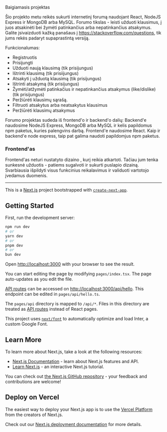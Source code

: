 Baigiamasis projektas

Šio projekto metu reikės sukurti internetinį forumą naudojant React, NodeJS Express ir MongoDB arba MySQL. Forumo tikslas - leisti užduoti klausimus, į juos atsakinėti bei žymėti patinkančius arba nepatinkančius atsakymus. Galite įsivaizduoti kažką panašaus į https://stackoverflow.com/questions, tik jums rekės padaryt supaprastintą versiją.

Funkcionalumas:
- Registruotis
- Prisijungti
- Užduoti naują klausimą (tik prisijungus)
- Ištrinti klausimą (tik prisiijungus)
- Atsakyti į užduotą klausimą (tik prisijungus)
- Ištrinti atsakymą (tik prisijungus)
- Žymėti/atžymėti patinkačius ir nepatinkančius atsakymus (like/dislike) (tik prisijungus) 
- Peržiūrėti klausimų sąrašą.
- Filtruoti atsakytus arba neatsakytus klausimus
- Peržiūrėti klausimų atsakymus

Forumo projektas sudeda iš frontend'o ir backend'o dalių:
Backend'e naudosime NodeJS Express, MongoDB arba MySQL ir kelis papildomus npm paketus, kuries palengvins darbą.
Frontend'e naudosime React. Kaip ir backend'e node express, taip pat galima naudoti papildomjus npm paketus.

### Frontend'as

Frontend'as neturi nustatyto dizaino , kurį reikia atkartoti. Tačiau jum tenka sunkesnė užduotis - patiems sugalvoti ir sukurti puslapio dizainą. Svarbiausia išpildyti visus funkcinius reikalavimus ir validuoti vartotojo įvedamus duomenis.

***

This is a [Next.js](https://nextjs.org/) project bootstrapped with [`create-next-app`](https://github.com/vercel/next.js/tree/canary/packages/create-next-app).

## Getting Started

First, run the development server:

```bash
npm run dev
# or
yarn dev
# or
pnpm dev
# or
bun dev
```

Open [http://localhost:3000](http://localhost:3000) with your browser to see the result.

You can start editing the page by modifying `pages/index.tsx`. The page auto-updates as you edit the file.

[API routes](https://nextjs.org/docs/api-routes/introduction) can be accessed on [http://localhost:3000/api/hello](http://localhost:3000/api/hello). This endpoint can be edited in `pages/api/hello.ts`.

The `pages/api` directory is mapped to `/api/*`. Files in this directory are treated as [API routes](https://nextjs.org/docs/api-routes/introduction) instead of React pages.

This project uses [`next/font`](https://nextjs.org/docs/basic-features/font-optimization) to automatically optimize and load Inter, a custom Google Font.

## Learn More

To learn more about Next.js, take a look at the following resources:

- [Next.js Documentation](https://nextjs.org/docs) - learn about Next.js features and API.
- [Learn Next.js](https://nextjs.org/learn) - an interactive Next.js tutorial.

You can check out [the Next.js GitHub repository](https://github.com/vercel/next.js/) - your feedback and contributions are welcome!

## Deploy on Vercel

The easiest way to deploy your Next.js app is to use the [Vercel Platform](https://vercel.com/new?utm_medium=default-template&filter=next.js&utm_source=create-next-app&utm_campaign=create-next-app-readme) from the creators of Next.js.

Check out our [Next.js deployment documentation](https://nextjs.org/docs/deployment) for more details.
